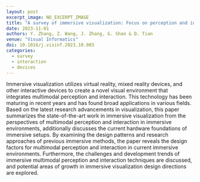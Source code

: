 ```yaml
---
layout: post
excerpt_image: NO_EXCERPT_IMAGE
title: "A survey of immersive visualization: Focus on perception and interaction"
date: 2023-11-01
authors: Y. Zhang, Z. Wang, J. Zhang, G. Shan & D. Tian
venue: "Visual Informatics"
doi: 10.1016/j.visinf.2023.10.003
categories:
  - survey
  - interaction
  - devices
---
```

Immersive visualization utilizes virtual reality, mixed reality devices, and other interactive devices to create a novel visual environment that integrates multimodal perception and interaction. This technology has been maturing in recent years and has found broad applications in various fields. Based on the latest research advancements in visualization, this paper summarizes the state-of-the-art work in immersive visualization from the perspectives of multimodal perception and interaction in immersive environments, additionally discusses the current hardware foundations of immersive setups. By examining the design patterns and research approaches of previous immersive methods, the paper reveals the design factors for multimodal perception and interaction in current immersive environments. Furthermore, the challenges and development trends of immersive multimodal perception and interaction techniques are discussed, and potential areas of growth in immersive visualization design directions are explored.
